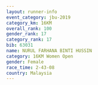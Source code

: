 ```yaml
---
layout: runner-info 
event_category: jbu-2019 
category_km: 16KM  
overall_rank: 100
gender_rank: 17
category_rank: 17
bib: 63031
name: NURUL FARHANA BINTI HUSSIN
category: 16KM Women Open
gender: Female
race_time: 2-43-08
country: Malaysia
---
```

